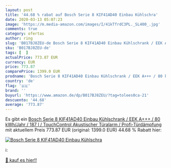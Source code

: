 ```yaml
---
layout: post
title: '44.68 % rabat auf Bosch Serie 8 KIF41AD40 Einbau Kühlschra'
date: 2020-03-13 05:07:23
image: 'https://m.media-amazon.com/images/I/41kTfrdC3PL._SL400_.jpg'
comments: true
category: ofertas
author: ring
slug: 'B017BJ8ZEU-de Bosch Serie 8 KIF41AD40 Einbau Kühlschrank / EEK A+++ / 80...'
sku: 'B017BJ8ZEU-de'
tags: [  ]
actualPrice: 773.87 EUR
currency: EUR
price: 773.87
comparePrice: 1399.0 EUR
prodname: 'Bosch Serie 8 KIF41AD40 Einbau Kühlschrank / EEK A+++ / 80 kWh/Jahr / 187 l / TouchControl Akustischer Türalarm / Profi-Türdämpfung'
country: 'de'
flag: '🇩🇪'
brand: ''
buyurl: 'https://www.amazon.de/dp/B017BJ8ZEU/?tag=tolees0ca-21'
descuento: '44.68'
average: '773.87'
---
```


Es gibt ein [Bosch Serie 8 KIF41AD40 Einbau Kühlschrank / EEK A+++ / 80 kWh/Jahr / 187 l / TouchControl Akustischer Türalarm / Profi-Türdämpfung](https://www.amazon.de/dp/B017BJ8ZEU/?tag=tolees0ca-21) mit aktuellem Preis 773.87 EUR (original: 1399.0 EUR) 44.68 % Rabatt hier:

[![Bosch Serie 8 KIF41AD40 Einbau Kühlschra](https://m.media-amazon.com/images/I/41kTfrdC3PL._SL400_.jpg)](https://www.amazon.de/dp/B017BJ8ZEU/?tag=tolees0ca-21)

ℹ️:


[🛒 kauf es hier!!](https://www.amazon.de/dp/B017BJ8ZEU/?tag=tolees0ca-21)
